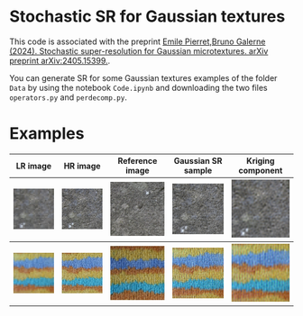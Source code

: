 # Stochastic SR for Gaussian textures


This code is associated with the preprint [Emile Pierret,Bruno Galerne (2024). Stochastic super-resolution for Gaussian microtextures. arXiv preprint arXiv:2405.15399.](https://arxiv.org/abs/2405.15399).


You can generate SR for some Gaussian textures examples of the folder ```Data``` by using the notebook ```Code.ipynb``` and downloading the two files ```operators.py``` and ```perdecomp.py```.



# Examples


<table>
  <tr>
    <th> LR image </th>
    <th> HR image</th>
    <th> Reference image</th>
    <th> Gaussian SR sample </th>
    <th> Kriging component </th>
  </tr>
   <tr>
  <th><img src="Results/Wall/LR_resized.png" /></th>
 <th><img src="Data/Wall/HR.png" /></th>
     <th><img src="Data/Wall/Reference.png" /></th>
      <th><img src="Results/Wall/samples.gif" /></th>
      <th><img src="Results/Wall/Kriging.png" /></th>
     </tr> 
   <tr>
  <th><img src="Results/RerA/LR_resized.png" /></th>
 <th><img src="Data/RerA/HR.png" /></th>
     <th><img src="Data/RerA/Reference.png" /></th>
      <th><img src="Results/RerA/samples.gif" /></th>
      <th><img src="Results/RerA/Kriging.png" /></th>
     </tr> 
</table>
